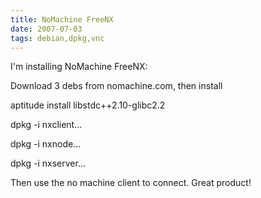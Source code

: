 ```yaml
---
title: NoMachine FreeNX
date: 2007-07-03
tags: debian,dpkg,vnc
---
```

I'm installing NoMachine FreeNX:

Download 3 debs from nomachine.com, then install

aptitude install libstdc++2.10-glibc2.2

dpkg -i nxclient...

dpkg -i nxnode...

dpkg -i nxserver...

Then use the no machine client to connect. Great product!

